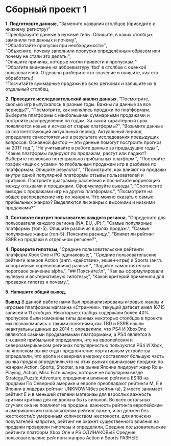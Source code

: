 # Сборный проект 1

 **1. Подготовьте данные**,
    "Замените названия столбцов (приведите к нижнему регистру)"  
    "Преобразуйте данные в нужные типы. Опишите, в каких столбцах заменили тип данных и почему",  
    "Обработайте пропуски при необходимости:",  
    "Объясните, почему заполнили пропуски определённым образом или почему не стали это делать;",  
    "Опишите причины, которые могли привести к пропускам;"  
"Обратите внимание на аббревиатуру 'tbd' в столбце с оценкой пользователей. Отдельно разберите это значение и опишите, как его обработать;!   
"Посчитайте суммарные продажи во всех регионах и запишите их в отдельный столбец,  

**2. Проведите исследовательский анализ данных**,
    "Посмотрите, сколько игр выпускалось в разные годы. Важны ли данные за все периоды?"\,
    "Посмотрите, как менялись продажи по платформам. Выберите платформы с наибольшими суммарными продажами и постройте распределение по годам. За какой характерный срок появляются новые и исчезают старые платформы?",
    "Возьмите данные за соответствующий актуальный период. Актуальный период определите самостоятельно в результате исследования предыдущих вопросов. Основной фактор — эти данные помогут построить прогноз на 2017 год.",
    "Не учитывайте в работе данные за предыдущие годы.",
    "Какие платформы лидируют по продажам, растут или падают? Выберите несколько потенциально прибыльных платформ.",
    "Постройте график «ящик с усами» по глобальным продажам игр в разбивке по платформам. Опишите результат.",
    "Посмотрите, как влияют на продажи внутри одной популярной платформы отзывы пользователей и критиков. Постройте диаграмму рассеяния и посчитайте корреляцию между отзывами и продажами. Сформулируйте выводы.",
    "Соотнесите выводы с продажами игр на других платформах.",
    "Посмотрите на общее распределение игр по жанрам. Что можно сказать о самых прибыльных жанрах? Выделяются ли жанры с высокими и низкими продажами?" 
    
  **3. Составьте портрет пользователя каждого региона**,
    "Определите для пользователя каждого региона (NA, EU, JP):",
    "Самые популярные платформы (топ-5). Опишите различия в долях продаж.",
    "Самые популярные жанры (топ-5). Поясните разницу.",
    "Влияет ли рейтинг ESRB на продажи в отдельном регионе?", 
    
  **4. Проверьте гипотезы**,
    "Средние пользовательские рейтинги платформ Xbox One и PC одинаковые;",
    "Средние пользовательские рейтинги жанров Action (англ. «действие», экшен-игры) и Sports (англ. «спортивные соревнования») разные.",
    "Задайте самостоятельно пороговое значение alpha.",
    "## Поясните:\n",
    "Как вы сформулировали нулевую и альтернативную гипотезы;",
    "Какой критерий применили для проверки гипотез и почему.",
    
  **5. Напишите общий вывод**,

**Вывод**
В данной работе нами был проанализированы игровые жанры и игровые платформы магазина «Стримчик».
текущий датасет имел 16715 записей и 11 стобцов. Некоторые столбцы содержали более 40% пропусков
были изменены типы данных некоторых столбцов
в проекте мы познакомились с такими понятиями,как TBD и ESRB
нашли неактуальны данные до 2014 г.
определили, что PS4 И ХboxOne являются самими продаваемыми платформами, а PS4 является в т.ч.самой прибыльной
определили, что на европейсокм и североамерикансом регионах популярностью пользуются PS4 И Хbox, на японском рынке отдат предпочтение портативным устройства
определили, что еропа и северная америку составляют большую часть рынка продаж
определили,что на этих рынках одинаковые продажи по жанрам Action, Sports, Shooter, а на рынке Японии лидирует жанр Role-Playing, Action, Misc
Есть жанры, которые не популярны везде Strategy,Puzzle,Adventure
опредилили влияние рейтинга ESRB на продажи По Северной америке и европе преобладают рейтинги M, Е
в Японии в лидерах рейтинг UNKNOWN(без рейтинга), 2 место занимает рейтинг E и в меньшей степени материаы для взрослых важность критики критика для не должна быть сильной. Во всех остальных случаях она не повлияет на продажи. важность рейтинга европейским и американским пользователям рейтинг важен, и он должен без жестокости/с умеренным количеством жестокости. для японских покупателей напротив, рейтинг не окажет существенного влияния на продажи проверили гипотезы и определили, Средние пользовательские рейтинги платформ Xbox One и PS ОДИНАКОВЫЕ
Средние пользовательские рейтинги жанров Action и Sports РАЗНЫЕ

